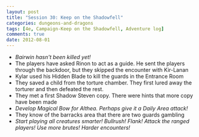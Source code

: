 ```yaml
---
layout: post
title: "Session 30: Keep on the Shadowfell"
categories: dungeons-and-dragons
tags: [4e, Campaign-Keep on the Shadowfell, Adventure log]
comments: true
date: 2012-08-01
---
```


  * _Bairwin hasn't been killed yet!_
  * The players have asked Rinon to act as a guide. He sent the players through the backdoor, but they skipped the encounter with Kir-Lanan
  * Kylar used his Hidden Blade to kill the guards in the Entrance Room
  * They saved a child from the torture chamber. They first lured away the torturer  and then defeated the rest.
  * They met a first Shadow Steven copy. There were hints that more copy have been made
  * _Develop Magical Bow for Althea. Perhaps give it a Daily Area attack!_
  * They know of the barracks area that there are two guards gambling
  * _Start playing all creatures smarter! Bullrush! Flank! Attack the ranged players! Use more brutes! Harder encounters!_